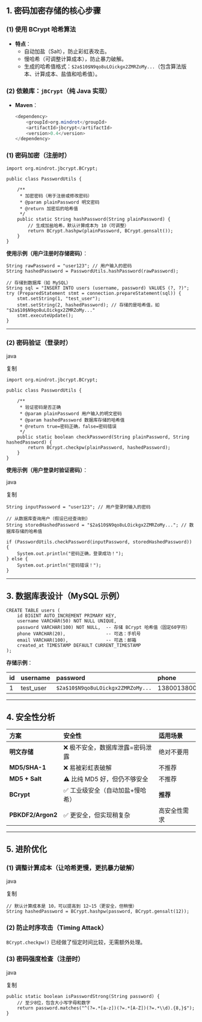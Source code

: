 ## **1. 密码加密存储的核心步骤**

### **(1) 使用 BCrypt 哈希算法**

- **特点**：
  - 自动加盐（Salt），防止彩虹表攻击。
  - 慢哈希（可调整计算成本），防止暴力破解。
  - 生成的哈希值格式：`$2a$10$N9qo8uLOickgx2ZMRZoMy...`（包含算法版本、计算成本、盐值和哈希值）。

### **(2) 依赖库：`jBCrypt`（纯 Java 实现）**

- **Maven**：

  ```java
  <dependency>
      <groupId>org.mindrot</groupId>
      <artifactId>jbcrypt</artifactId>
      <version>0.4</version>
  </dependency>
  ```

### **(1) 密码加密（注册时）**

```
import org.mindrot.jbcrypt.BCrypt;

public class PasswordUtils {
    
    /**
     * 加密密码（用于注册或修改密码）
     * @param plainPassword 明文密码
     * @return 加密后的哈希值
     */
    public static String hashPassword(String plainPassword) {
        // 生成加盐哈希，默认计算成本为 10（可调整）
        return BCrypt.hashpw(plainPassword, BCrypt.gensalt());
    }
}
```

**使用示例（用户注册时存储密码）**：

```
String rawPassword = "user123"; // 用户输入的密码
String hashedPassword = PasswordUtils.hashPassword(rawPassword);

// 存储到数据库（如 MySQL）
String sql = "INSERT INTO users (username, password) VALUES (?, ?)";
try (PreparedStatement stmt = connection.prepareStatement(sql)) {
    stmt.setString(1, "test_user");
    stmt.setString(2, hashedPassword); // 存储的是哈希值，如 "$2a$10$N9qo8uLOickgx2ZMRZoMy..."
    stmt.executeUpdate();
}
```

------

### **(2) 密码验证（登录时）**

java

复制

```
import org.mindrot.jbcrypt.BCrypt;

public class PasswordUtils {
    
    /**
     * 验证密码是否正确
     * @param plainPassword 用户输入的明文密码
     * @param hashedPassword 数据库存储的哈希值
     * @return true=密码正确，false=密码错误
     */
    public static boolean checkPassword(String plainPassword, String hashedPassword) {
        return BCrypt.checkpw(plainPassword, hashedPassword);
    }
}
```

**使用示例（用户登录时验证密码）**：

java

复制

```
String inputPassword = "user123"; // 用户登录时输入的密码

// 从数据库查询用户（假设已经查询到）
String storedHashedPassword = "$2a$10$N9qo8uLOickgx2ZMRZoMy..."; // 数据库存储的哈希值

if (PasswordUtils.checkPassword(inputPassword, storedHashedPassword)) {
    System.out.println("密码正确，登录成功！");
} else {
    System.out.println("密码错误！");
}
```

------

## **3. 数据库表设计（MySQL 示例）**

```
CREATE TABLE users (
    id BIGINT AUTO_INCREMENT PRIMARY KEY,
    username VARCHAR(50) NOT NULL UNIQUE,
    password VARCHAR(100) NOT NULL,  -- 存储 BCrypt 哈希值（固定60字符）
    phone VARCHAR(20),               -- 可选：手机号
    email VARCHAR(100),              -- 可选：邮箱
    created_at TIMESTAMP DEFAULT CURRENT_TIMESTAMP
);
```

**存储示例**：

| id   | username  | password                          | phone       | email                                                |
| :--- | :-------- | :-------------------------------- | :---------- | :--------------------------------------------------- |
| 1    | test_user | `$2a$10$N9qo8uLOickgx2ZMRZoMy...` | 13800138000 | [user@example.com](https://mailto:user@example.com/) |

------

## **4. 安全性分析**

| 方案              | 安全性                          | 适用场景     |
| :---------------- | :------------------------------ | :----------- |
| **明文存储**      | ❌ 极不安全，数据库泄露=密码泄露 | 绝对不要用   |
| **MD5/SHA-1**     | ❌ 易被彩虹表破解                | 不推荐       |
| **MD5 + Salt**    | ⚠️ 比纯 MD5 好，但仍不够安全     | 不推荐       |
| **BCrypt**        | ✅ 工业级安全（自动加盐+慢哈希） | **推荐**     |
| **PBKDF2/Argon2** | ✅ 更安全，但实现稍复杂          | 高安全性需求 |

------

## **5. 进阶优化**

### **(1) 调整计算成本（让哈希更慢，更抗暴力破解）**

java

复制

```
// 默认计算成本是 10，可以提高到 12~15（更安全，但稍慢）
String hashedPassword = BCrypt.hashpw(password, BCrypt.gensalt(12));
```

### **(2) 防止时序攻击（Timing Attack）**

`BCrypt.checkpw()` 已经做了恒定时间比较，无需额外处理。

### **(3) 密码强度检查（注册时）**

java

复制

```
public static boolean isPasswordStrong(String password) {
    // 至少8位，包含大小写字母和数字
    return password.matches("^(?=.*[a-z])(?=.*[A-Z])(?=.*\\d).{8,}$");
}
```